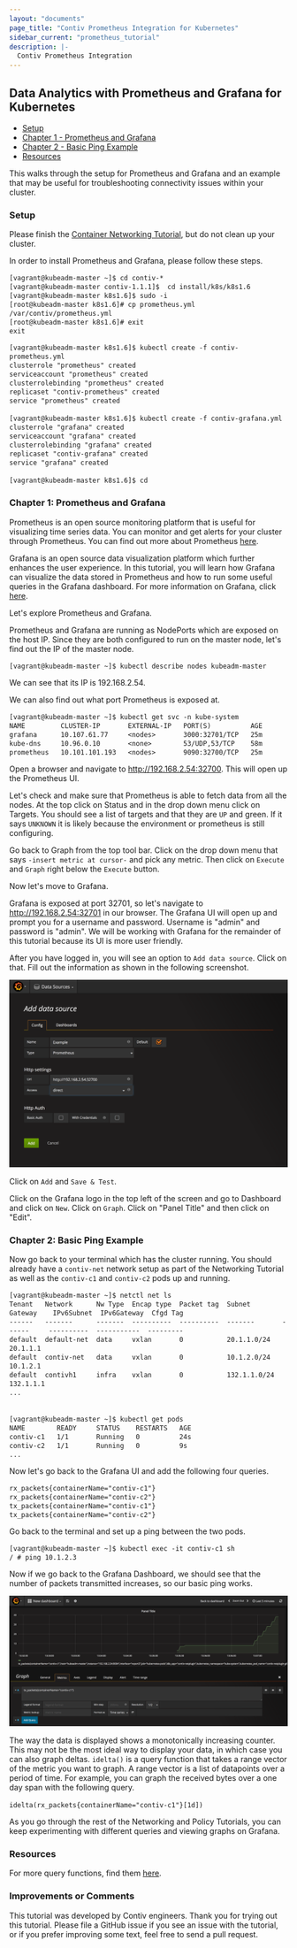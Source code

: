 ```yaml
---
layout: "documents"
page_title: "Contiv Prometheus Integration for Kubernetes"
sidebar_current: "prometheus_tutorial"
description: |-
  Contiv Prometheus Integration
---
```





## Data Analytics with Prometheus and Grafana for Kubernetes

- [Setup](#setup)
- [Chapter 1 - Prometheus and Grafana](#ch1)
- [Chapter 2 - Basic Ping Example](#ch2)
- [Resources](#resources)

This walks through the setup for Prometheus and Grafana and an example that may be useful for troubleshooting connectivity issues within your cluster.

### <a name="setup"></a> Setup

Please finish the [Container Networking Tutorial](/documents/tutorials/networking-kubernetes-16.html), but do not clean up your cluster.

In order to install Prometheus and Grafana, please follow these steps.

```
[vagrant@kubeadm-master ~]$ cd contiv-*
[vagrant@kubeadm-master contiv-1.1.1]$  cd install/k8s/k8s1.6
[vagrant@kubeadm-master k8s1.6]$ sudo -i
[root@kubeadm-master k8s1.6]# cp prometheus.yml /var/contiv/prometheus.yml
[root@kubeadm-master k8s1.6]# exit
exit
```
```
[vagrant@kubeadm-master k8s1.6]$ kubectl create -f contiv-prometheus.yml
clusterrole "prometheus" created
serviceaccount "prometheus" created
clusterrolebinding "prometheus" created
replicaset "contiv-prometheus" created
service "prometheus" created

[vagrant@kubeadm-master k8s1.6]$ kubectl create -f contiv-grafana.yml
clusterrole "grafana" created
serviceaccount "grafana" created
clusterrolebinding "grafana" created
replicaset "contiv-grafana" created
service "grafana" created

[vagrant@kubeadm-master k8s1.6]$ cd
```

### <a name="ch1"></a> Chapter 1: Prometheus and Grafana

Prometheus is an open source monitoring platform that is useful for visualizing time series data. You can monitor and get alerts for your cluster through Prometheus. You can find out more about Prometheus [here](https://prometheus.io/).

Grafana is an open source data visualization platform which further enhances the user experience. In this tutorial, you will learn how Grafana can visualize the data stored in Prometheus and how to run some useful queries in the Grafana dashboard. For more information on Grafana, click [here](https://grafana.com/).

Let's explore Prometheus and Grafana.

Prometheus and Grafana are running as NodePorts which are exposed on the host IP. Since they are both configured to run on the master node, let's find out the IP of the master node.

```
[vagrant@kubeadm-master ~]$ kubectl describe nodes kubeadm-master
```
We can see that its IP is 192.168.2.54.

We can also find out what port Prometheus is exposed at.

```
[vagrant@kubeadm-master ~]$ kubectl get svc -n kube-system
NAME         CLUSTER-IP       EXTERNAL-IP   PORT(S)          AGE
grafana      10.107.61.77     <nodes>       3000:32701/TCP   25m
kube-dns     10.96.0.10       <none>        53/UDP,53/TCP    58m
prometheus   10.101.101.193   <nodes>       9090:32700/TCP   25m
```
Open a browser and navigate to http://192.168.2.54:32700. This will open up the Prometheus UI.

Let's check and make sure that Prometheus is able to fetch data from all the nodes. At the top click on Status and in the drop down menu click on Targets. You should see a list of targets and that they are `UP` and green. If it says `UNKNOWN` it is likely because the environment or prometheus is still configuring.

Go back to Graph from the top tool bar. Click on the drop down menu that says `-insert metric at cursor-` and pick any metric. Then click on `Execute` and `Graph` right below the `Execute` button.

Now let's move to Grafana. 

Grafana is exposed at port 32701, so let's navigate to http://192.168.2.54:32701 in our browser. The Grafana UI will open up and prompt you for a username and password. Username is "admin" and password is "admin". We will be working with Grafana for the remainder of this tutorial because its UI is more user friendly.

After you have logged in, you will see an option to `Add data source`. Click on that. Fill out the information as shown in the following screenshot.

![Add Data Source](add_data_source.png)

Click on `Add` and `Save & Test`.

Click on the Grafana logo in the top left of the screen and go to Dashboard and click on `New`.
Click on `Graph`. Click on "Panel Title" and then click on "Edit".

### <a name="ch2"></a> Chapter 2: Basic Ping Example

Now go back to your terminal which has the cluster running. You should already have a `contiv-net` network setup as part of the Networking Tutorial as well as the `contiv-c1` and `contiv-c2` pods up and running.

```
[vagrant@kubeadm-master ~]$ netctl net ls
Tenant   Network      Nw Type  Encap type  Packet tag  Subnet        Gateway    IPv6Subnet  IPv6Gateway  Cfgd Tag
------   -------      -------  ----------  ----------  -------       ------     ----------  -----------  ---------
default  default-net  data     vxlan       0           20.1.1.0/24   20.1.1.1
default  contiv-net   data     vxlan       0           10.1.2.0/24   10.1.2.1
default  contivh1     infra    vxlan       0           132.1.1.0/24  132.1.1.1
...


[vagrant@kubeadm-master ~]$ kubectl get pods
NAME        READY     STATUS    RESTARTS   AGE
contiv-c1   1/1       Running   0          24s
contiv-c2   1/1       Running   0          9s
...
```

Now let's go back to the Grafana UI and add the following four queries.

```
rx_packets{containerName="contiv-c1"}
rx_packets{containerName="contiv-c2"}
tx_packets{containerName="contiv-c1"}
tx_packets{containerName="contiv-c2"}
```

Go back to the terminal and set up a ping between the two pods.

```
[vagrant@kubeadm-master ~]$ kubectl exec -it contiv-c1 sh
/ # ping 10.1.2.3
```
Now if we go back to the Grafana Dashboard, we should see that the number of packets transmitted increases, so our basic ping works.

![Basic Ping](basic_ping.png)

The way the data is displayed shows a monotonically increasing counter. This may not be the most ideal way to display your data, in which case you can also graph deltas. `idelta()` is a query function that takes a range vector of the metric you want to graph. A range vector is a list of datapoints over a period of time. For example, you can graph the received bytes over a one day span with the following query.

`idelta(rx_packets{containerName="contiv-c1"}[1d])`

As you go through the rest of the Networking and Policy Tutorials, you can keep experimenting with different queries and viewing graphs on Grafana.

### <a name="resources"></a> Resources

For more query functions, find them [here](https://prometheus.io/docs/querying/functions/).

### Improvements or Comments
This tutorial was developed by Contiv engineers. Thank you for trying out this tutorial.
Please file a GitHub issue if you see an issue with the tutorial, or if you prefer
improving some text, feel free to send a pull request.